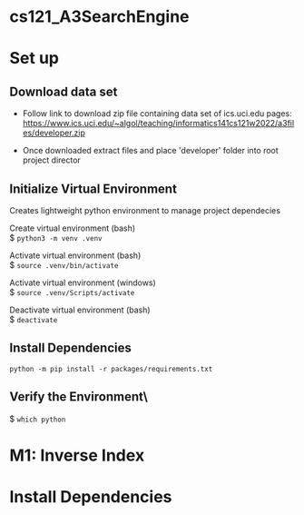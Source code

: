 # cs121_A3SearchEngine

# Set up
## Download data set 
- Follow link to download zip file containing data set of ics.uci.edu pages:
https://www.ics.uci.edu/~algol/teaching/informatics141cs121w2022/a3files/developer.zip

- Once downloaded extract files and place 'developer' folder into root project director

## Initialize Virtual Environment 
Creates lightweight python environment to manage project dependecies

Create virtual environment (bash)\
$ ```python3 -m venv .venv```

Activate virtual environment (bash)\
$ ```source .venv/bin/activate```

Activate virtual environment (windows)\
$ ```source .venv/Scripts/activate```

Deactivate virtual environment (bash)\
$ ```deactivate```

## Install Dependencies 
```python -m pip install -r packages/requirements.txt```

## Verify the Environment\
$ ```which python```


# M1: Inverse Index



# Install Dependencies

